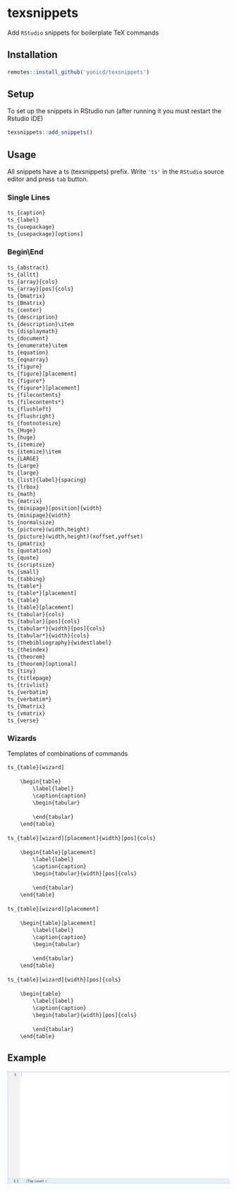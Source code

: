 # texsnippets

Add `RStudio` snippets for boilerplate TeX commands

## Installation

```r
remotes::install_github('yonicd/texsnippets')
```

## Setup

To set up the snippets in RStudio run (after running it you must restart the Rstudio IDE)

```r
texsnippets::add_snippets()
```

## Usage

All snippets have a ts (texsnippets) prefix. Write `'ts'` in the `RStudio` source editor and press `tab` button.

### Single Lines
```
ts_{caption}
ts_{label}
ts_{usepackage}
ts_{usepackage}[options]
```


### Begin\End

```
ts_{abstract}
ts_{alltt}
ts_{array}{cols}
ts_{array}[pos]{cols}
ts_{bmatrix}
ts_{Bmatrix}
ts_{center}
ts_{description}
ts_{description}\item
ts_{displaymath}
ts_{document}
ts_{enumerate}\item
ts_{equation}
ts_{eqnarray}
ts_{figure}
ts_{figure}[placement]
ts_{figure*}
ts_{figure*}[placement]
ts_{filecontents}
ts_{filecontents*}
ts_{flushleft}
ts_{flushright}
ts_{footnotesize}
ts_{Huge}
ts_{huge}
ts_{itemize}
ts_{itemize}\item
ts_{LARGE}
ts_{Large}
ts_{large}
ts_{list}{label}{spacing}
ts_{lrbox}
ts_{math}
ts_{matrix}
ts_{minipage}[position]{width}
ts_{minipage}{width}
ts_{normalsize}
ts_{picture}(width,height)
ts_{picture}(width,height)(xoffset,yoffset)
ts_{pmatrix}
ts_{quotation}
ts_{quote}
ts_{scriptsize}
ts_{small}
ts_{tabbing}
ts_{table*}
ts_{table*}[placement]
ts_{table}
ts_{table}[placement]
ts_{tabular}{cols}
ts_{tabular}[pos]{cols}
ts_{tabular*}{width}[pos]{cols}
ts_{tabular*}{width}{cols}
ts_{thebibliography}{widestlabel}
ts_{theindex}
ts_{theorem}
ts_{theorem}[optional]
ts_{tiny}
ts_{titlepage}
ts_{trivlist}
ts_{verbatim}
ts_{verbatim*}
ts_{Vmatrix}
ts_{vmatrix}
ts_{verse}
```

### Wizards

Templates of combinations of commands

```
ts_{table}[wizard]

	\begin{table}
		\label{label}
		\caption{caption}
		\begin{tabular}

		\end{tabular}
	\end{table}

ts_{table}[wizard][placement]{width}[pos]{cols}

	\begin{table}[placement]
		\label{label}
		\caption{caption}
		\begin{tabular}{width}[pos]{cols}

		\end{tabular}
	\end{table}

ts_{table}[wizard][placement]

	\begin{table}[placement]
		\label{label}
		\caption{caption}
		\begin{tabular}

		\end{tabular}
	\end{table}

ts_{table}[wizard]{width}[pos]{cols}

	\begin{table}
		\label{label}
		\caption{caption}
		\begin{tabular}{width}[pos]{cols}

		\end{tabular}
	\end{table}

```

## Example

![](readme_gifs/example.gif)
